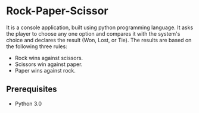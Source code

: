 # Rock-Paper-Scissor
It is a console application, built using python programming language. It asks the player to choose any one option and compares it with the system's choice and declares the result (Won, Lost, or Tie).  The results are based on the following three rules:
* Rock wins against scissors.
* Scissors win against paper.
* Paper wins against rock.
## Prerequisites
* Python 3.0
